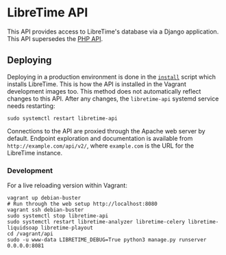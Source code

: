 # LibreTime API

This API provides access to LibreTime's database via a Django application. This
API supersedes the [PHP API](../airtime_mvc/application/controllers/ApiController.php).

## Deploying
Deploying in a production environment is done in the [`install`](../install)
script which installs LibreTime. This is how the API is installed in the Vagrant
development images too. This method does not automatically reflect changes to
this API. After any changes, the `libretime-api` systemd service needs
restarting:

    sudo systemctl restart libretime-api

Connections to the API are proxied through the Apache web server by default.
Endpoint exploration and documentation is available from
`http://example.com/api/v2/`, where `example.com` is the URL for the LibreTime
instance.

### Development
For a live reloading version within Vagrant:

```
vagrant up debian-buster
# Run through the web setup http://localhost:8080
vagrant ssh debian-buster
sudo systemctl stop libretime-api
sudo systemctl restart libretime-analyzer libretime-celery libretime-liquidsoap libretime-playout
cd /vagrant/api
sudo -u www-data LIBRETIME_DEBUG=True python3 manage.py runserver 0.0.0.0:8081
```
